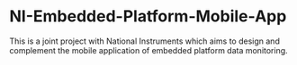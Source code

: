 # NI-Embedded-Platform-Mobile-App
This is a joint project with National Instruments which aims to design and complement the mobile application of embedded platform data monitoring.

